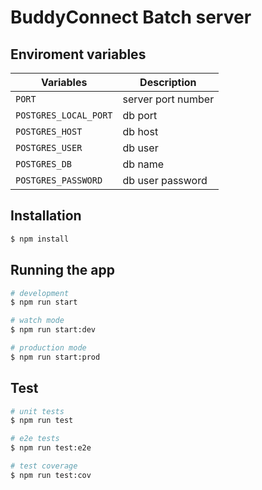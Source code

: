 # BuddyConnect Batch server

## Enviroment variables

| Variables             | Description        |
| --------------------- | ------------------ |
| `PORT`                | server port number |
| `POSTGRES_LOCAL_PORT` | db port            |
| `POSTGRES_HOST`       | db host            |
| `POSTGRES_USER`       | db user            |
| `POSTGRES_DB`         | db name            |
| `POSTGRES_PASSWORD`   | db user password   |

## Installation

```bash
$ npm install
```

## Running the app

```bash
# development
$ npm run start

# watch mode
$ npm run start:dev

# production mode
$ npm run start:prod
```

## Test

```bash
# unit tests
$ npm run test

# e2e tests
$ npm run test:e2e

# test coverage
$ npm run test:cov
```
